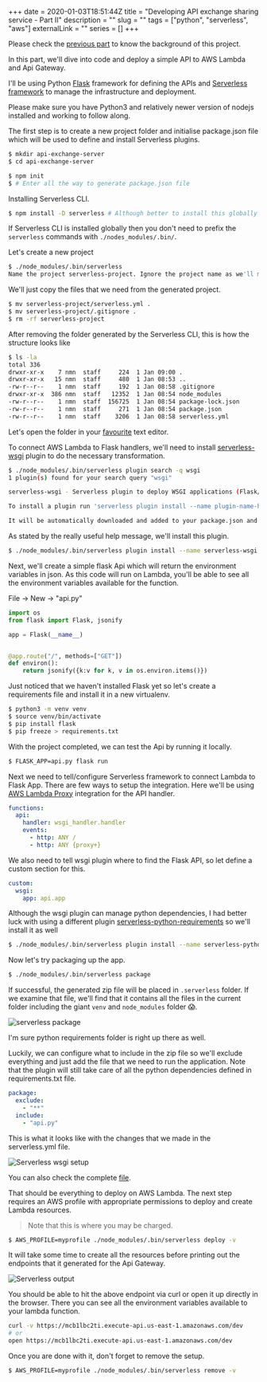 +++ 
date = 2020-01-03T18:51:44Z
title = "Developing API exchange sharing service - Part II"
description = ""
slug = "" 
tags = ["python", "serverless", "aws"]
externalLink = ""
series = []
+++

Please check the [previous part](https://dev.to/namuan/developing-api-exchange-sharing-service-part-i-nhp) to know the background of this project.

In this part, we'll dive into code and deploy a simple API to AWS Lambda and Api Gateway. 

I'll be using Python [Flask](https://palletsprojects.com/p/flask/) framework for defining the APIs and [Serverless framework](https://serverless.com) to manage the infrastructure and deployment.

Please make sure you have Python3 and relatively newer version of nodejs installed and working to follow along.

The first step is to create a new project folder and initialise package.json file which will be used to define and install Serverless plugins.

```bash
$ mkdir api-exchange-server
$ cd api-exchange-server

$ npm init
$ # Enter all the way to generate package.json file
```

Installing Serverless CLI.

```bash
$ npm install -D serverless # Although better to install this globally
```

If Serverless CLI is installed globally then you don't need to prefix the `serverless` commands with `./nodes_modules/.bin/`. 

Let's create a new project
```bash
$ ./node_modules/.bin/serverless
Name the project serverless-project. Ignore the project name as we'll move the files to the current folder.
```

We'll just copy the files that we need from the generated project.

```bash
$ mv serverless-project/serverless.yml .
$ mv serverless-project/.gitignore .
$ rm -rf serverless-project
```

After removing the folder generated by the Serverless CLI, this is how the structure looks like

```bash
$ ls -la
total 336
drwxr-xr-x    7 nmn  staff     224  1 Jan 09:00 .
drwxr-xr-x   15 nmn  staff     480  1 Jan 08:53 ..
-rw-r--r--    1 nmn  staff     192  1 Jan 08:58 .gitignore
drwxr-xr-x  386 nmn  staff   12352  1 Jan 08:54 node_modules
-rw-r--r--    1 nmn  staff  156725  1 Jan 08:54 package-lock.json
-rw-r--r--    1 nmn  staff     271  1 Jan 08:54 package.json
-rw-r--r--    1 nmn  staff    3206  1 Jan 08:58 serverless.yml
```

Let's open the folder in your [favourite](https://code.visualstudio.com) text editor.

To connect AWS Lambda to Flask handlers, we'll need to install [serverless-wsgi](https://github.com/logandk/serverless-wsgi) plugin to do the necessary transformation.

```bash
$ ./node_modules/.bin/serverless plugin search -q wsgi
1 plugin(s) found for your search query "wsgi"

serverless-wsgi - Serverless plugin to deploy WSGI applications (Flask/Django/Pyramid etc.) and bundle Python package

To install a plugin run 'serverless plugin install --name plugin-name-here'

It will be automatically downloaded and added to your package.json and serverless.yml file
```

As stated by the really useful help message, we'll install this plugin.

```bash
$ ./node_modules/.bin/serverless plugin install --name serverless-wsgi
```

Next, we'll create a simple flask Api which will return the environment variables in json. As this code will run on Lambda, you'll be able to see all the environment variables available for the function.

File -> New -> "api.py"

```python
import os
from flask import Flask, jsonify

app = Flask(__name__)


@app.route("/", methods=["GET"])
def environ():
    return jsonify({k:v for k, v in os.environ.items()})
```

Just noticed that we haven't installed Flask yet so let's create a requirements file and install it in a new virtualenv.

```bash
$ python3 -m venv venv
$ source venv/bin/activate
$ pip install flask
$ pip freeze > requirements.txt
```

With the project completed, we can test the Api by running it locally.

```bash
$ FLASK_APP=api.py flask run
```

Next we need to tell/configure Serverless framework to connect Lambda to Flask App. There are few ways to setup the integration. 
Here we'll be using [AWS Lambda Proxy](https://docs.aws.amazon.com/apigateway/latest/developerguide/set-up-lambda-proxy-integrations.html) integration for the API handler.

```yml
functions:
  api:
    handler: wsgi_handler.handler
    events:
      - http: ANY /
      - http: ANY {proxy+}
```
We also need to tell wsgi plugin where to find the Flask API, so let define a custom section for this.

```yml
custom:
  wsgi:
    app: api.app
```

Although the wsgi plugin can manage python dependencies, I had better luck with using a different plugin [serverless-python-requirements](https://github.com/UnitedIncome/serverless-python-requirements) so we'll install it as well

```bash
$ ./node_modules/.bin/serverless plugin install --name serverless-python-requirements
```

Now let's try packaging up the app. 

```bash
$ ./node_modules/.bin/serverless package
```

If successful, the generated zip file will be placed in `.serverless` folder. If we examine that file, we'll find that it contains all the files in the current folder including the giant `venv` and `node_modules` folder 😱.

![serverless package](/images/009/k1bftpwralpe20xx6p20.jpg)

I'm sure python requirements folder is right up there as well.

Luckily, we can configure what to include in the zip file so we'll exclude everything and just add the file that we need to run the application. Note that the plugin will still take care of all the python dependencies defined in requirements.txt file.

```yml
package:
  exclude:
    - "**"
  include:
    - "api.py"
```

This is what it looks like with the changes that we made in the serverless.yml file.

![Serverless wsgi setup](/images/009/8kgmqgsu6khi6692eatb.png)

You can also check the complete [file](https://github.com/namuan/api-exchange-server-guide/blob/master/serverless.yml).

That should be everything to deploy on AWS Lambda. The next step requires an AWS profile with appropriate permissions to deploy and create Lambda resources.

> Note that this is where you may be charged.

```bash
$ AWS_PROFILE=myprofile ./node_modules/.bin/serverless deploy -v
```

It will take some time to create all the resources before printing out the endpoints that it generated for the Api Gateway.

![Serverless output](/images/009/bs3nb0oxq24qlnix7bvh.png)

You should be able to hit the above endpoint via curl or open it up directly in the browser. There you can see all the environment variables available to your lambda function.

```bash
curl -v https://mcb1lbc2ti.execute-api.us-east-1.amazonaws.com/dev
# or 
open https://mcb1lbc2ti.execute-api.us-east-1.amazonaws.com/dev
```

Once you are done with it, don't forget to remove the setup.

```bash
$ AWS_PROFILE=myprofile ./node_modules/.bin/serverless remove -v
```